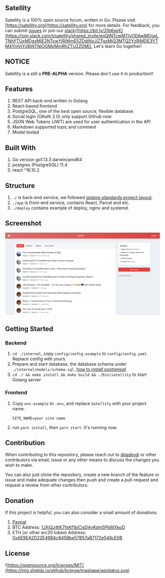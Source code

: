 ## Satellity

Satellity is a 100% open source forum, written in Go. Please visit [https://satellity.org](https://satellity.org) for more details. For feedback, you can submit [issues](https://github.com/satellity/satellity/issues) or join our [slack](https://join.slack.com/t/satellity/shared_invite/enQtNTcwMTIyODAwMDgxLTNhYTUxMDgzMjE2NTcwYjRjMmE5ZDdjNzJjZTgzMjQ3MTQ2YzRiMDE3YTM4YmVjYzBjNTNjOGMxMmRhZTU2ZDM)([https://bit.ly/31b6xeX](https://join.slack.com/t/satellity/shared_invite/enQtNTcwMTIyODAwMDgxLTNhYTUxMDgzMjE2NTcwYjRjMmE5ZDdjNzJjZTgzMjQ3MTQ2YzRiMDE3YTM4YmVjYzBjNTNjOGMxMmRhZTU2ZDM)), Let's learn Go together!

## NOTICE

Satellity is a still a **PRE-ALPHA** version. Please don't use it in production!!

## Features

1. REST API back-end written in Golang
2. React-based frontend
3. PostgreSQL, one of the best open source, flexible database 
4. Social login (OAuth 2.0) only support Github now
5. JSON Web Tokens (JWT) are used for user authentication in the API
6. Markdown supported topic and comment
7. Model tested


## Built With

1. Go version go1.13.3 darwin/amd64
2. postgres (PostgreSQL) 11.4
3. react ^16.10.2

## Structure

1. `./` is back-end service, we followed [golang-standards project-layout](https://github.com/golang-standards/project-layout).
2. `./app` is front-end service, contains React, Parcel and etc.
2. `./deploy` contains example of deploy, nginx and systemd.

## Screenshot

![Satellity](/screenshots/aspect.png "Hello Satellity")

## Getting Started

### Backend

1. `cd ./internal`, copy `config/config.example` to `config/config.yaml`. Replace config with yours.
2. Prepare and start database, the database schema under `./internal/models/schema.sql`, [how to install postgresql](https://www.digitalocean.com/community/tutorials/how-to-install-and-use-postgresql-on-ubuntu-18-04).
3. `cd ./ && make install && make build && ./bin/satellity` to start Golang server

### Frontend

1. Copy `env.example` to `.env`, and replace `Satellity` with your project name.
   
    ```
    SITE_NAME=your site name
    ```
2. run `yarn install`, then `yarn start`. It's running now.

## Contribution

When contributing to this repository, please reach out to [@jadeydi](https://github.com/jadeydi) or other contributors via email, issue or any other means to discuss the changes you wish to make.

You can also just clone the repository, create a new branch of the feature or issue and make adequate changes then push and create a pull-request and request a review from other contributors.

## Donation
If this project is helpful, you can also consider a small amount of donations.

1. [Paypal](https://www.paypal.me/jadeydi/5usd)
2. BTC Address: [1JXjQJ4tK7fsKf1biCisD4yKdm5PbWXkoD](https://imgur.com/a/TEtvQZ4)
3. ETH (or other erc20 token) Address: [0xAE9EA2D22E49B4c845Bbe57B57aB7172e548cE0B](https://imgur.com/a/hxM8YeF)

## License

![https://opensource.org/licenses/MIT](https://img.shields.io/github/license/mashape/apistatus.svg)
